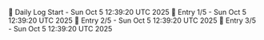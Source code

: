 📅 Daily Log Start - Sun Oct  5 12:39:20 UTC 2025
📌 Entry 1/5 - Sun Oct  5 12:39:20 UTC 2025
📌 Entry 2/5 - Sun Oct  5 12:39:20 UTC 2025
📌 Entry 3/5 - Sun Oct  5 12:39:20 UTC 2025
